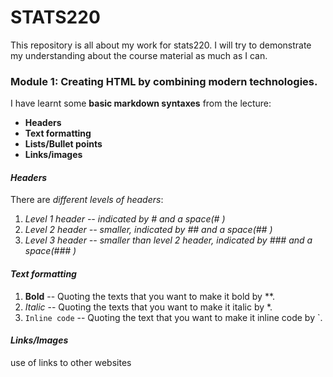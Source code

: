 # STATS220

This repository is all about my work for stats220. I will try to demonstrate my understanding about the course material as much as I can.

### Module 1: Creating HTML by combining modern technologies.

I have learnt some **basic markdown syntaxes** from the lecture:

*  **Headers**
* **Text formatting**
* **Lists/Bullet points**
* **Links/images**

#### *Headers*

There are *different levels of headers*:
1. *Level 1 header -- indicated by # and a space(# )*
2. *Level 2 header -- smaller, indicated by ## and a space(## )*
3. *Level 3 header -- smaller than level 2 header, indicated by ### and a space(### )*

#### *Text formatting*

1. **Bold** -- Quoting the texts that you want to make it bold by **.
2. *Italic* -- Quoting the texts that you want to make it italic by *.
3. `Inline code` -- Quoting the text that you want to make it inline code by `.

#### *Links/Images*
use of links to other websites

